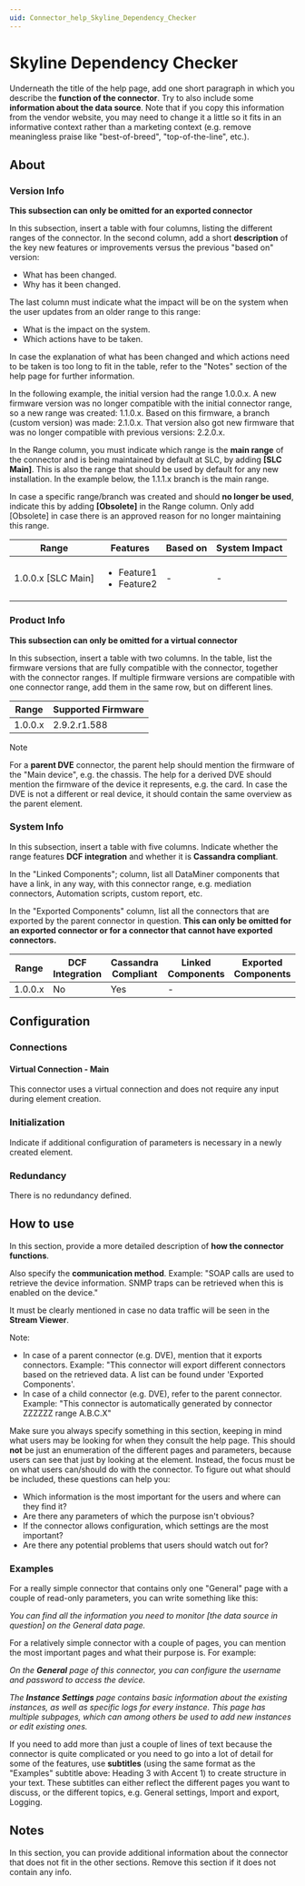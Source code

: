 ```yaml
---
uid: Connector_help_Skyline_Dependency_Checker
---
```


# Skyline Dependency Checker

Underneath the title of the help page, add one short paragraph in which you describe the **function of the connector**.
Try to also include some **information about the data source**. Note that if you copy this information from the vendor website, you may need to change it a little so it fits in an informative context rather than a marketing context (e.g. remove meaningless praise like "best-of-breed", "top-of-the-line", etc.).

## About

### Version Info

**This subsection can only be omitted for an exported connector**

In this subsection, insert a table with four columns, listing the different ranges of the connector. In the second column, add a short **description** of the key new features or improvements versus the previous "based on" version:

- What has been changed.
- Why has it been changed.

The last column must indicate what the impact will be on the system when the user updates from an older range to this range:

- What is the impact on the system.
- Which actions have to be taken.

In case the explanation of what has been changed and which actions need to be taken is too long to fit in the table, refer to the "Notes" section of the help page for further information.

In the following example, the initial version had the range 1.0.0.x. A new firmware version was no longer compatible with the initial connector range, so a new range was created: 1.1.0.x. Based on this firmware, a branch (custom version) was made: 2.1.0.x. That version also got new firmware that was no longer compatible with previous versions: 2.2.0.x.

In the Range column, you must indicate which range is the **main range** of the connector and is being maintained by default at SLC, by adding **[SLC Main]**. This is also the range that should be used by default for any new installation. In the example below, the 1.1.1.x branch is the main range.

In case a specific range/branch was created and should **no longer be used**, indicate this by adding **[Obsolete]** in the Range column. Only add [Obsolete] in case there is an approved reason for no longer maintaining this range.

|Range  |Features  |Based on  |System Impact  |
|---------|---------|---------|---------|
|1.0.0.x [SLC Main]     |<ul><li>Feature1</li><li>Feature2</li></ul>         |-         |-         |

### Product Info

**This subsection can only be omitted for a virtual connector**

In this subsection, insert a table with two columns. In the table, list the firmware versions that are fully compatible with the connector, together with the connector ranges. If multiple firmware versions are compatible with one connector range, add them in the same row, but on different lines.

|Range  |Supported Firmware  |
|---------|---------|
|1.0.0.x     |2.9.2.r1.588         |

> [!NOTE]
> For a **parent DVE** connector, the parent help should mention the firmware of the "Main device", e.g. the chassis. The help for a derived DVE should mention the firmware of the device it represents, e.g. the card. In case the DVE is not a different or real device, it should contain the same overview as the parent element.

### System Info

In this subsection, insert a table with five columns. Indicate whether the range features **DCF integration** and whether it is **Cassandra compliant**.

In the "Linked Components"; column, list all DataMiner components that have a link, in any way, with this connector range, e.g. mediation connectors, Automation scripts, custom report, etc.

In the "Exported Components" column, list all the connectors that are exported by the parent connector in question.
**This can only be omitted for an exported connector or for a connector that cannot have exported connectors.**

|Range  |DCF Integration  |Cassandra Compliant  |Linked Components  |Exported Components   |
|---------|---------|---------|---------|---------|
|1.0.0.x    |No       |Yes         |-         |   |

## Configuration

### Connections

#### Virtual Connection - Main

This connector uses a virtual connection and does not require any input during element creation.

### Initialization

Indicate if additional configuration of parameters is necessary in a newly created element.

### Redundancy

There is no redundancy defined.



## How to use

In this section, provide a more detailed description of **how the connector functions**.

Also specify the **communication method**. Example: "SOAP calls are used to retrieve the device information. SNMP traps can be retrieved when this is enabled on the device."

It must be clearly mentioned in case no data traffic will be seen in the **Stream Viewer**.

Note:

- In case of a parent connector (e.g. DVE), mention that it exports connectors. Example: "This connector will export different connectors based on the retrieved data. A list can be found under 'Exported Components'.
- In case of a child connector (e.g. DVE), refer to the parent connector. Example: "This connector is automatically generated by connector ZZZZZZ range A.B.C.X"

Make sure you always specify something in this section, keeping in mind what users may be looking for when they consult the help page. This should **not** be just an enumeration of the different pages and parameters, because users can see that just by looking at the element. Instead, the focus must be on what users can/should do with the connector. To figure out what should be included, these questions can help you:

- Which information is the most important for the users and where can they find it?
- Are there any parameters of which the purpose isn't obvious?
- If the connector allows configuration, which settings are the most important?
- Are there any potential problems that users should watch out for?

### Examples

For a really simple connector that contains only one "General" page with a couple of read-only parameters, you can write something like this:

*You can find all the information you need to monitor [the data source in question] on the General data page.*

For a relatively simple connector with a couple of pages, you can mention the most important pages and what their purpose is. For example:

*On the **General** page of this connector, you can configure the username and password to access the device.*

*The **Instance Settings** page contains basic information about the existing instances, as well as specific logs for every instance. This page has multiple subpages, which can among others be used to add new instances or edit existing ones.*

If you need to add more than just a couple of lines of text because the connector is quite complicated or you need to go into a lot of detail for some of the features, use **subtitles** (using the same format as the "Examples" subtitle above: Heading 3 with Accent 1) to create structure in your text. These subtitles can either reflect the different pages you want to discuss, or the different topics, e.g. General settings, Import and export, Logging.


## Notes

In this section, you can provide additional information about the connector that does not fit in the other sections. Remove this section if it does not contain any info.
